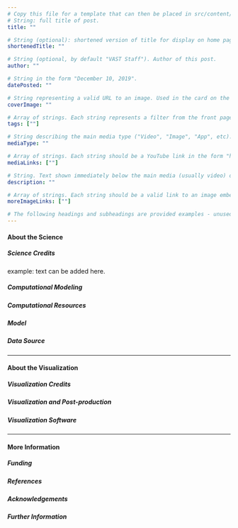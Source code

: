 ```yaml
---
# Copy this file for a template that can then be placed in src/content/visualizations.
# String: full title of post.
title: ""

# String (optional): shortened version of title for display on home page in card.
shortenedTitle: ""

# String (optional, by default "VAST Staff"). Author of this post.
author: ""

# String in the form "December 10, 2019".
datePosted: "" 

# String representing a valid URL to an image. Used in the card on the main page.
coverImage: ""

# Array of strings. Each string represents a filter from the front page.
tags: [""]

# String describing the main media type ("Video", "Image", "App", etc). Is displayed in the post heading as a small tag.
mediaType: ""

# Array of strings. Each string should be a YouTube link in the form "https://www.youtube.com/embed/..."
mediaLinks: [""]

# String. Text shown immediately below the main media (usually video) on a post.
description: ""

# Array of strings. Each string should be a valid link to an image embed.
moreImageLinks: [""]

# The following headings and subheadings are provided examples - unused ones can be deleted.
---
```

#### About the Science

##### Science Credits

example: text can be added here.

##### Computational Modeling



##### Computational Resources



##### Model



##### Data Source



___

#### About the Visualization

##### Visualization Credits



##### Visualization and Post-production



##### Visualization Software



___

#### More Information

##### Funding



##### References



##### Acknowledgements



##### Further Information

